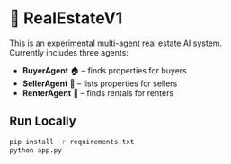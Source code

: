 # 🏡 RealEstateV1

This is an experimental multi-agent real estate AI system.  
Currently includes three agents:

- **BuyerAgent** 🏠 – finds properties for buyers
- **SellerAgent** 📢 – lists properties for sellers
- **RenterAgent** 🔑 – finds rentals for renters

## Run Locally
```bash
pip install -r requirements.txt
python app.py

